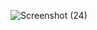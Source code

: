 ![Screenshot (24)](https://github.com/user-attachments/assets/32130a73-14ec-423e-a8db-bac8a1978a79)
